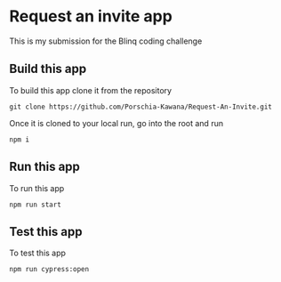 # Request an invite app

This is my submission for the Blinq coding challenge

## Build this app

To build this app clone it from the repository

`git clone https://github.com/Porschia-Kawana/Request-An-Invite.git`

Once it is cloned to your local run, go into the root and run

`npm i`

## Run this app

To run this app

`npm run start`

## Test this app

To test this app

`npm run cypress:open`